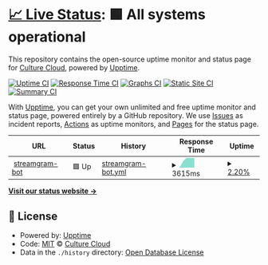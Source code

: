 # [📈 Live Status](https://status.culturecloud.gq): <!--live status--> **🟩 All systems operational**

This repository contains the open-source uptime monitor and status page for [Culture Cloud](https://culturecloud.gq), powered by [Upptime](https://github.com/upptime/upptime).

[![Uptime CI](https://github.com/culturecloud/status/workflows/Uptime%20CI/badge.svg)](https://github.com/culturecloud/status/actions?query=workflow%3A%22Uptime+CI%22)
[![Response Time CI](https://github.com/culturecloud/status/workflows/Response%20Time%20CI/badge.svg)](https://github.com/culturecloud/status/actions?query=workflow%3A%22Response+Time+CI%22)
[![Graphs CI](https://github.com/culturecloud/status/workflows/Graphs%20CI/badge.svg)](https://github.com/culturecloud/status/actions?query=workflow%3A%22Graphs+CI%22)
[![Static Site CI](https://github.com/culturecloud/status/workflows/Static%20Site%20CI/badge.svg)](https://github.com/culturecloud/status/actions?query=workflow%3A%22Static+Site+CI%22)
[![Summary CI](https://github.com/culturecloud/status/workflows/Summary%20CI/badge.svg)](https://github.com/culturecloud/status/actions?query=workflow%3A%22Summary+CI%22)

With [Upptime](https://upptime.js.org), you can get your own unlimited and free uptime monitor and status page, powered entirely by a GitHub repository. We use [Issues](https://github.com/culturecloud/status/issues) as incident reports, [Actions](https://github.com/culturecloud/status/actions) as uptime monitors, and [Pages](https://status.culturecloud.gq) for the status page.

<!--start: status pages-->
<!-- This summary is generated by Upptime (https://github.com/upptime/upptime) -->
<!-- Do not edit this manually, your changes will be overwritten -->
<!-- prettier-ignore -->
| URL | Status | History | Response Time | Uptime |
| --- | ------ | ------- | ------------- | ------ |
| <img alt="" src="https://icons.duckduckgo.com/ip3/streamgram.culturecloud.repl.co.ico" height="13"> [streamgram-bot](https://streamgram.culturecloud.repl.co) | 🟩 Up | [streamgram-bot.yml](https://github.com/culturecloud/status/commits/HEAD/history/streamgram-bot.yml) | <details><summary><img alt="Response time graph" src="./graphs/streamgram-bot/response-time-week.png" height="20"> 3615ms</summary><br><a href="https://status.culturecloud.gq/history/streamgram-bot"><img alt="Response time 3615" src="https://img.shields.io/endpoint?url=https%3A%2F%2Fraw.githubusercontent.com%2Fculturecloud%2Fstatus%2FHEAD%2Fapi%2Fstreamgram-bot%2Fresponse-time.json"></a><br><a href="https://status.culturecloud.gq/history/streamgram-bot"><img alt="24-hour response time 3615" src="https://img.shields.io/endpoint?url=https%3A%2F%2Fraw.githubusercontent.com%2Fculturecloud%2Fstatus%2FHEAD%2Fapi%2Fstreamgram-bot%2Fresponse-time-day.json"></a><br><a href="https://status.culturecloud.gq/history/streamgram-bot"><img alt="7-day response time 3615" src="https://img.shields.io/endpoint?url=https%3A%2F%2Fraw.githubusercontent.com%2Fculturecloud%2Fstatus%2FHEAD%2Fapi%2Fstreamgram-bot%2Fresponse-time-week.json"></a><br><a href="https://status.culturecloud.gq/history/streamgram-bot"><img alt="30-day response time 3615" src="https://img.shields.io/endpoint?url=https%3A%2F%2Fraw.githubusercontent.com%2Fculturecloud%2Fstatus%2FHEAD%2Fapi%2Fstreamgram-bot%2Fresponse-time-month.json"></a><br><a href="https://status.culturecloud.gq/history/streamgram-bot"><img alt="1-year response time 3615" src="https://img.shields.io/endpoint?url=https%3A%2F%2Fraw.githubusercontent.com%2Fculturecloud%2Fstatus%2FHEAD%2Fapi%2Fstreamgram-bot%2Fresponse-time-year.json"></a></details> | <details><summary><a href="https://status.culturecloud.gq/history/streamgram-bot">2.20%</a></summary><a href="https://status.culturecloud.gq/history/streamgram-bot"><img alt="All-time uptime 2.20%" src="https://img.shields.io/endpoint?url=https%3A%2F%2Fraw.githubusercontent.com%2Fculturecloud%2Fstatus%2FHEAD%2Fapi%2Fstreamgram-bot%2Fuptime.json"></a><br><a href="https://status.culturecloud.gq/history/streamgram-bot"><img alt="24-hour uptime 2.20%" src="https://img.shields.io/endpoint?url=https%3A%2F%2Fraw.githubusercontent.com%2Fculturecloud%2Fstatus%2FHEAD%2Fapi%2Fstreamgram-bot%2Fuptime-day.json"></a><br><a href="https://status.culturecloud.gq/history/streamgram-bot"><img alt="7-day uptime 2.20%" src="https://img.shields.io/endpoint?url=https%3A%2F%2Fraw.githubusercontent.com%2Fculturecloud%2Fstatus%2FHEAD%2Fapi%2Fstreamgram-bot%2Fuptime-week.json"></a><br><a href="https://status.culturecloud.gq/history/streamgram-bot"><img alt="30-day uptime 2.20%" src="https://img.shields.io/endpoint?url=https%3A%2F%2Fraw.githubusercontent.com%2Fculturecloud%2Fstatus%2FHEAD%2Fapi%2Fstreamgram-bot%2Fuptime-month.json"></a><br><a href="https://status.culturecloud.gq/history/streamgram-bot"><img alt="1-year uptime 2.20%" src="https://img.shields.io/endpoint?url=https%3A%2F%2Fraw.githubusercontent.com%2Fculturecloud%2Fstatus%2FHEAD%2Fapi%2Fstreamgram-bot%2Fuptime-year.json"></a></details>

<!--end: status pages-->

[**Visit our status website →**](https://status.culturecloud.gq)

## 📄 License

- Powered by: [Upptime](https://github.com/upptime/upptime)
- Code: [MIT](./LICENSE) © [Culture Cloud](https://culturecloud.gq)
- Data in the `./history` directory: [Open Database License](https://opendatacommons.org/licenses/odbl/1-0/)
